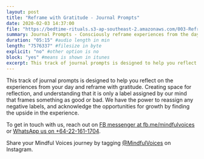 ```yaml
---
layout: post
title: "Reframe with Gratitude - Journal Prompts"
date: 2020-02-03 14:37:00
file: "https://bedtime-rituals.s3-ap-southeast-2.amazonaws.com/003-Reframe-with-Gratitude.mp3"
summary: Journal Prompts - Consciously reframe experiences from the day with gratitude.
duration: "05:15" #audio length in min
length: "7576337" #filesize in byte
explicit: "no" #other option is no
block: "yes" #means is shown in itunes
excerpt: This track of journal prompts is designed to help you reflect on your day and transfer any weight from your mind onto paper, helping create mental and emotional space to encourage a peaceful night's sleep.
---
```


This track of journal prompts is designed to help you reflect on the experiences from your day and reframe with gratitude. Creating space for reflection, and understanding that it is only a label assigned by our mind that frames something as good or bad. We have the power to reassign any negative labels, and acknowledge the opportunities for growth by finding the upside in the experience.

To get in touch with us, reach out on  <a href="https://m.me/mindfulvoices" target=”_blank”>FB messenger at fb.me/mindfulvoices</a> or <a href="https://wa.me/64221611704">WhatsApp us on +64-22-161-1704</a>.

Share your Mindful Voices journey by tagging <a href="https://www.instagram.com/mindfulvoices/" target=”_blank”>@MindfulVoices</a> on Instagram.
